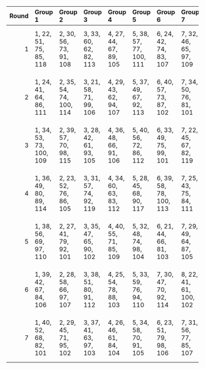 |   Round | Group 1                 | Group 2                 | Group 3                | Group 4                | Group 5                 | Group 6                 | Group 7                 | Group 8                | Group 9                 | Group 10                | Group 11                | Group 12                | Group 13                | Group 14                | Group 15                | Group 16                 | Group 17                | Group 18                | Group 19                | Group 20            |
|--------:|:------------------------|:------------------------|:-----------------------|:-----------------------|:------------------------|:------------------------|:------------------------|:-----------------------|:------------------------|:------------------------|:------------------------|:------------------------|:------------------------|:------------------------|:------------------------|:-------------------------|:------------------------|:------------------------|:------------------------|:--------------------|
|       1 | 1, 22, 51, 75, 85, 118  | 2, 30, 56, 73, 91, 108  | 3, 33, 60, 62, 82, 113 | 4, 27, 44, 67, 89, 105 | 5, 38, 57, 77, 100, 111 | 6, 24, 42, 74, 83, 107  | 7, 32, 46, 65, 97, 109  | 8, 21, 52, 70, 95, 104 | 9, 40, 41, 76, 90, 114  | 11, 26, 49, 71, 86, 119 | 12, 34, 54, 69, 92, 117 | 13, 23, 47, 78, 99, 116 | 14, 31, 59, 68, 87, 106 | 15, 39, 45, 66, 93, 101 | 16, 28, 43, 72, 98, 110 | 17, 36, 58, 64, 81, 112  | 18, 25, 55, 63, 94, 102 | 19, 35, 48, 80, 88, 115 | 20, 29, 50, 61, 96, 103 | 10, 37, 53, 79, 84  |
|       2 | 1, 24, 41, 64, 86, 111  | 2, 35, 54, 74, 100, 114 | 3, 21, 58, 71, 99, 106 | 4, 29, 43, 62, 94, 107 | 5, 37, 49, 67, 92, 113  | 6, 40, 57, 73, 87, 102  | 7, 34, 50, 76, 81, 101  | 8, 23, 46, 68, 83, 110 | 9, 31, 51, 66, 89, 104  | 11, 28, 56, 65, 84, 118 | 12, 36, 42, 63, 90, 109 | 13, 25, 59, 69, 95, 115 | 14, 33, 55, 61, 97, 117 | 15, 22, 52, 79, 91, 103 | 16, 32, 45, 80, 85, 105 | 17, 38, 48, 72, 82, 116  | 18, 27, 53, 70, 88, 112 | 19, 30, 60, 78, 98, 119 | 20, 26, 47, 77, 93, 108 | 10, 39, 44, 75, 96  |
|       3 | 1, 34, 53, 73, 100, 109 | 2, 39, 57, 70, 98, 115  | 3, 28, 42, 61, 93, 105 | 4, 36, 48, 66, 91, 106 | 5, 40, 56, 72, 86, 112  | 6, 33, 49, 75, 99, 101  | 7, 22, 45, 67, 82, 119  | 8, 30, 50, 65, 88, 117 | 9, 38, 43, 74, 95, 108  | 10, 27, 55, 64, 83, 104 | 11, 35, 41, 62, 89, 110 | 12, 24, 58, 68, 94, 103 | 13, 32, 54, 79, 96, 102 | 14, 21, 51, 78, 90, 111 | 15, 31, 44, 80, 84, 116 | 16, 37, 47, 71, 81, 118  | 17, 26, 52, 69, 87, 113 | 19, 23, 59, 63, 85, 114 | 20, 25, 46, 76, 92, 107 | 18, 29, 60, 77, 97  |
|       4 | 1, 36, 49, 80, 89, 114  | 2, 23, 52, 76, 86, 105  | 3, 31, 57, 74, 92, 119 | 4, 34, 60, 63, 83, 112 | 5, 28, 45, 68, 90, 117  | 6, 39, 58, 78, 100, 113 | 7, 25, 43, 75, 84, 111  | 8, 33, 47, 66, 98, 109 | 9, 22, 53, 71, 96, 116  | 10, 40, 42, 77, 91, 115 | 11, 38, 54, 61, 85, 101 | 12, 27, 50, 72, 87, 107 | 13, 35, 55, 70, 93, 106 | 14, 24, 48, 79, 81, 110 | 15, 32, 41, 69, 88, 108 | 17, 29, 44, 73, 99, 118  | 18, 37, 59, 65, 82, 104 | 19, 26, 56, 64, 95, 103 | 20, 30, 51, 62, 97, 102 | 16, 21, 46, 67, 94  |
|       5 | 1, 38, 56, 69, 97, 110  | 2, 27, 41, 79, 92, 101  | 3, 35, 47, 65, 90, 102 | 4, 40, 55, 71, 85, 109 | 5, 32, 48, 74, 98, 104  | 6, 21, 44, 66, 81, 103  | 7, 29, 49, 64, 87, 105  | 8, 37, 42, 73, 94, 111 | 9, 26, 54, 63, 82, 106  | 10, 34, 59, 61, 88, 107 | 11, 23, 57, 67, 93, 117 | 12, 31, 53, 78, 95, 114 | 13, 39, 50, 77, 89, 112 | 14, 30, 43, 80, 83, 118 | 15, 36, 46, 70, 99, 119 | 16, 25, 51, 68, 86, 113  | 17, 28, 60, 76, 96, 115 | 18, 22, 58, 62, 84, 108 | 20, 24, 45, 75, 91, 116 | 19, 33, 52, 72, 100 |
|       6 | 1, 39, 42, 67, 84, 106  | 2, 28, 58, 66, 97, 107  | 3, 38, 51, 80, 91, 112 | 4, 25, 54, 78, 88, 103 | 5, 33, 59, 76, 94, 110  | 7, 30, 47, 70, 92, 114  | 8, 22, 41, 61, 100, 102 | 9, 27, 45, 77, 86, 118 | 10, 35, 49, 68, 81, 108 | 11, 24, 55, 73, 98, 113 | 12, 40, 44, 79, 93, 119 | 13, 21, 56, 63, 87, 101 | 14, 29, 52, 74, 89, 116 | 15, 37, 57, 72, 95, 105 | 16, 26, 50, 62, 83, 111 | 17, 34, 43, 71, 90, 104  | 18, 23, 48, 69, 96, 109 | 19, 31, 46, 75, 82, 117 | 20, 32, 53, 64, 99, 115 | 6, 36, 60, 65, 85   |
|       7 | 1, 40, 52, 68, 82, 101  | 2, 29, 45, 71, 95, 102  | 3, 37, 41, 63, 97, 103 | 4, 26, 46, 61, 84, 104 | 5, 34, 58, 70, 91, 105  | 6, 23, 51, 79, 98, 106  | 7, 31, 56, 77, 85, 107  | 8, 39, 54, 64, 90, 108 | 9, 28, 50, 75, 92, 109  | 10, 36, 47, 74, 86, 110 | 11, 27, 59, 80, 99, 111 | 12, 33, 43, 67, 96, 112 | 13, 22, 48, 65, 83, 113 | 14, 25, 60, 73, 93, 114 | 15, 38, 55, 78, 81, 115 | 16, 30, 49, 69, 100, 116 | 17, 35, 53, 66, 94, 117 | 18, 24, 57, 76, 89, 118 | 20, 21, 42, 72, 88, 119 | 19, 32, 44, 62, 87  |
